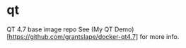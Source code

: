 # qt
QT 4.7 base image repo
See (My QT Demo)[https://github.com/grantslape/docker-qt4.7] for more info.
